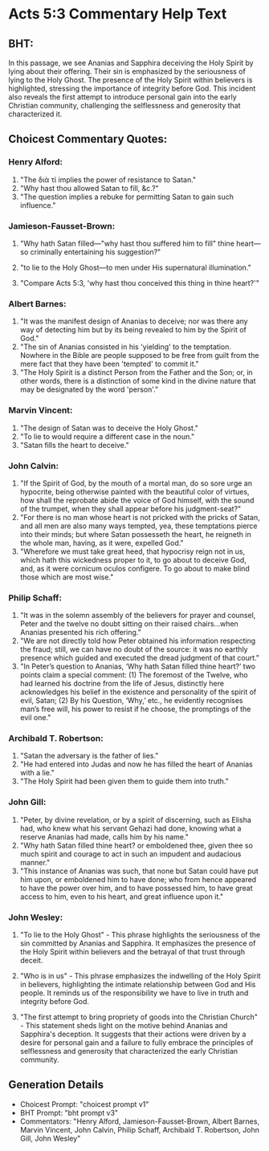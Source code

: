 # Acts 5:3 Commentary Help Text

## BHT:
In this passage, we see Ananias and Sapphira deceiving the Holy Spirit by lying about their offering. Their sin is emphasized by the seriousness of lying to the Holy Ghost. The presence of the Holy Spirit within believers is highlighted, stressing the importance of integrity before God. This incident also reveals the first attempt to introduce personal gain into the early Christian community, challenging the selflessness and generosity that characterized it.

## Choicest Commentary Quotes:
### Henry Alford:
1. "The διὰ τί implies the power of resistance to Satan." 
2. "Why hast thou allowed Satan to fill, &c.?" 
3. "The question implies a rebuke for permitting Satan to gain such influence."

### Jamieson-Fausset-Brown:
1. "Why hath Satan filled—"why hast thou suffered him to fill" thine heart—so criminally entertaining his suggestion?" 

2. "to lie to the Holy Ghost—to men under His supernatural illumination." 

3. "Compare Acts 5:3, 'why hast thou conceived this thing in thine heart?'"

### Albert Barnes:
1. "It was the manifest design of Ananias to deceive; nor was there any way of detecting him but by its being revealed to him by the Spirit of God."
2. "The sin of Ananias consisted in his 'yielding' to the temptation. Nowhere in the Bible are people supposed to be free from guilt from the mere fact that they have been 'tempted' to commit it."
3. "The Holy Spirit is a distinct Person from the Father and the Son; or, in other words, there is a distinction of some kind in the divine nature that may be designated by the word 'person'."

### Marvin Vincent:
1. "The design of Satan was to deceive the Holy Ghost."
2. "To lie to would require a different case in the noun."
3. "Satan fills the heart to deceive."

### John Calvin:
1. "If the Spirit of God, by the mouth of a mortal man, do so sore urge an hypocrite, being otherwise painted with the beautiful color of virtues, how shall the reprobate abide the voice of God himself, with the sound of the trumpet, when they shall appear before his judgment-seat?"
2. "For there is no man whose heart is not pricked with the pricks of Satan, and all men are also many ways tempted, yea, these temptations pierce into their minds; but where Satan possesseth the heart, he reigneth in the whole man, having, as it were, expelled God."
3. "Wherefore we must take great heed, that hypocrisy reign not in us, which hath this wickedness proper to it, to go about to deceive God, and, as it were cornicum oculos configere. To go about to make blind those which are most wise."

### Philip Schaff:
1. "It was in the solemn assembly of the believers for prayer and counsel, Peter and the twelve no doubt sitting on their raised chairs...when Ananias presented his rich offering." 
2. "We are not directly told how Peter obtained his information respecting the fraud; still, we can have no doubt of the source: it was no earthly presence which guided and executed the dread judgment of that court."
3. "In Peter’s question to Ananias, ‘Why hath Satan filled thine heart?’ two points claim a special comment: (1) The foremost of the Twelve, who had learned his doctrine from the life of Jesus, distinctly here acknowledges his belief in the existence and personality of the spirit of evil, Satan; (2) By his Question, ‘Why,’ etc., he evidently recognises man’s free will, his power to resist if he choose, the promptings of the evil one."

### Archibald T. Robertson:
1. "Satan the adversary is the father of lies." 
2. "He had entered into Judas and now he has filled the heart of Ananias with a lie."
3. "The Holy Spirit had been given them to guide them into truth."

### John Gill:
1. "Peter, by divine revelation, or by a spirit of discerning, such as Elisha had, who knew what his servant Gehazi had done, knowing what a reserve Ananias had made, calls him by his name."
2. "Why hath Satan filled thine heart? or emboldened thee, given thee so much spirit and courage to act in such an impudent and audacious manner."
3. "This instance of Ananias was such, that none but Satan could have put him upon, or emboldened him to have done; who from hence appeared to have the power over him, and to have possessed him, to have great access to him, even to his heart, and great influence upon it."

### John Wesley:
1. "To lie to the Holy Ghost" - This phrase highlights the seriousness of the sin committed by Ananias and Sapphira. It emphasizes the presence of the Holy Spirit within believers and the betrayal of that trust through deceit.

2. "Who is in us" - This phrase emphasizes the indwelling of the Holy Spirit in believers, highlighting the intimate relationship between God and His people. It reminds us of the responsibility we have to live in truth and integrity before God.

3. "The first attempt to bring propriety of goods into the Christian Church" - This statement sheds light on the motive behind Ananias and Sapphira's deception. It suggests that their actions were driven by a desire for personal gain and a failure to fully embrace the principles of selflessness and generosity that characterized the early Christian community.


## Generation Details
- Choicest Prompt: "choicest prompt v1"
- BHT Prompt: "bht prompt v3"
- Commentators: "Henry Alford, Jamieson-Fausset-Brown, Albert Barnes, Marvin Vincent, John Calvin, Philip Schaff, Archibald T. Robertson, John Gill, John Wesley"
